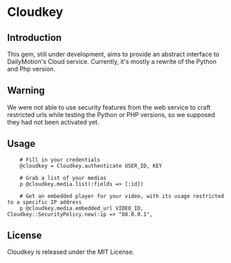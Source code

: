 Cloudkey
========

Introduction
------------

This gem, still under development, aims to provide an abstract interface to DailyMotion's Cloud service. 
Currently, it's mostly a rewrite of the Python and Php version.

Warning
-------

We were not able to use security features from the web service to craft restricted urls while testing the Python 
or PHP versions, so we supposed they had not been activated yet. 

Usage
-----

		# Fill in your credentials
		@cloudkey = Cloudkey.authenticate USER_ID, KEY

		# Grab a list of your medias
		p @cloudkey.media.list(:fields => [:id])

		# Get an embedded player for your video, with its usage restricted to a specific IP address
		p @cloudkey.media.embedded_url VIDEO_ID, Cloudkey::SecurityPolicy.new(:ip => "88.0.0.1", 
		
License
-------

Cloudkey is released under the MIT License. 